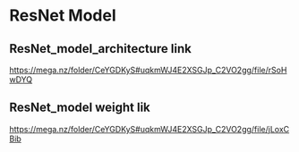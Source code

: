 # ResNet Model

## ResNet_model_architecture link
https://mega.nz/folder/CeYGDKyS#uqkmWJ4E2XSGJp_C2VO2gg/file/rSoHwDYQ

## ResNet_model weight lik
https://mega.nz/folder/CeYGDKyS#uqkmWJ4E2XSGJp_C2VO2gg/file/jLoxCBib
